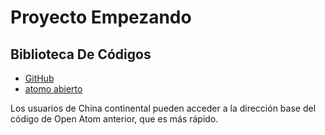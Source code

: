 # Proyecto Empezando

## Biblioteca De Códigos

* [GitHub](https://github.com/3TiSite)
* [atomo abierto](https://atomgit.com/orgs/3ti)

Los usuarios de China continental pueden acceder a la dirección base del código de Open Atom anterior, que es más rápido.
